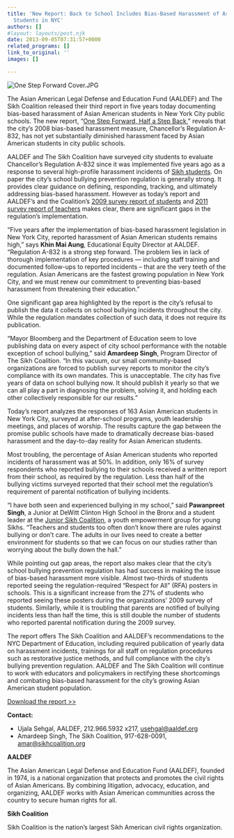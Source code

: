 ```yaml
---
title: 'New Report: Back to School Includes Bias-Based Harassment of Asian and Sikh
  Students in NYC'
authors: []
#layout: layouts/post.njk
date: 2013-09-05T07:31:57+0000
related_programs: []
link_to_original: ''
images: []

---
```

![One Step Forward Cover.JPG](/uploads/One%20Step%20Forward%20Cover-thumb-240x312-975.jpg)

The Asian American Legal Defense and Education Fund (AALDEF) and The Sikh Coalition released their third report in five years today documenting bias-based harassment of Asian American students in New York City public schools. The new report, “[One Step Forward, Half a Step Back](/uploads/pdf/2013_NYC_bullying_report.pdf),” reveals that the city’s 2008 bias-based harassment measure, Chancellor’s Regulation A-832, has not yet substantially diminished harassment faced by Asian American students in city public schools.

AALDEF and The Sikh Coalition have surveyed city students to evaluate Chancellor’s Regulation A-832 since it was implemented five years ago as a response to several high-profile harassment incidents of [Sikh students](https://cityroom.blogs.nytimes.com/2008/09/03/new-rules-are-aimed-at-deterring-school-bullying/). On paper the city’s school bullying prevention regulation is generally strong. It provides clear guidance on defining, responding, tracking, and ultimately addressing bias-based harassment. However as today’s report and AALDEF’s and the Coalition’s [2009 survey report of students](https://aaldef.netlify.com/uploads/pdf/Bias-based-Harassment-in-NYC-Public-Schools.pdf) and [2011 survey report of teachers](/uploads/pdf/Bullying%20Report.pdf) makes clear, there are significant gaps in the regulation’s implementation.

“Five years after the implementation of bias-based harassment legislation in New York City, reported harassment of Asian American students remains high,” says **Khin Mai Aung**, Educational Equity Director at AALDEF. “Regulation A-832 is a strong step forward. The problem lies in lack of thorough implementation of key procedures — including staff training and documented follow-ups to reported incidents – that are the very teeth of the regulation. Asian Americans are the fastest growing population in New York City, and we must renew our commitment to preventing bias-based harassment from threatening their education.”

One significant gap area highlighted by the report is the city’s refusal to publish the data it collects on school bullying incidents throughout the city. While the regulation mandates collection of such data, it does not require its publication.

“Mayor Bloomberg and the Department of Education seem to love publishing data on every aspect of city school performance with the notable exception of school bullying,” said **Amardeep Singh**, Program Director of The Sikh Coalition. “In this vacuum, our small community-based organizations are forced to publish survey reports to monitor the city’s compliance with its own mandates. This is unacceptable. The city has five years of data on school bullying now. It should publish it yearly so that we can all play a part in diagnosing the problem, solving it, and holding each other collectively responsible for our results.”

Today’s report analyzes the responses of 163 Asian American students in New York City, surveyed at after-school programs, youth leadership meetings, and places of worship. The results capture the gap between the promise public schools have made to dramatically decrease bias-based harassment and the day-to-day reality for Asian American students.

Most troubling, the percentage of Asian American students who reported incidents of harassment was at 50%. In addition, only 16% of survey respondents who reported bullying to their schools received a written report from their school, as required by the regulation.  Less than half of the bullying victims surveyed reported that their school met the regulation’s requirement of parental notification of bullying incidents.

“I have both seen and experienced bullying in my school,” said **Pawanpreet Singh**, a Junior at DeWitt Clinton High School in the Bronx and a student leader at the [Junior Sikh Coalition](https://sikhcoalition.org/our-programs/community-development/junior-sikh-coalition), a youth empowerment group for young Sikhs. “Teachers and students too often don’t know there are rules against bullying or don’t care. The adults in our lives need to create a better environment for students so that we can focus on our studies rather than worrying  about the bully down the hall.”

While pointing out gap areas, the report also makes clear that the city’s school bullying prevention regulation has had success in making the issue of bias-based harassment more visible. Almost two-thirds of students reported seeing the regulation-required “Respect for All” (RFA) posters in schools. This is a significant increase from the 27% of students who reported seeing these posters during the organizations’ 2009 survey of students. Similarly, while it is troubling that parents are notified of bullying incidents less than half the time, this is still double the number of students who reported parental notification during the 2009 survey.

The report offers The Sikh Coalition and AALDEF’s recommendations to the NYC Department of Education, including required publication of yearly data on harassment incidents, trainings for all staff on regulation procedures such as restorative justice methods, and full compliance with the city’s bullying prevention regulation. AALDEF and The Sikh Coalition will continue to work with educators and policymakers in rectifying these shortcomings and combating bias-based harassment for the city’s growing Asian American student population.

[Download the report >>](/uploads/pdf/One%20Step%20Forward%20Half%20a%20Step%20Back.pdf)

**Contact:**

* Ujala Sehgal, AALDEF, 212.966.5932 x217, [usehgal@aaldef.org](mailto:usehgal@aaldef.org)
* Amardeep Singh, The Sikh Coalition, 917-628-0091, [amar@sikhcoalition.org](mailto:amar@sikhcoalition.org)

**AALDEF**

The Asian American Legal Defense and Education Fund (AALDEF), founded in 1974, is a national organization that protects and promotes the civil rights of Asian Americans.  By combining litigation, advocacy, education, and organizing, AALDEF works with Asian American communities across the country to secure human rights for all.

**Sikh Coalition**

Sikh Coalition is the nation’s largest Sikh American civil rights organization.